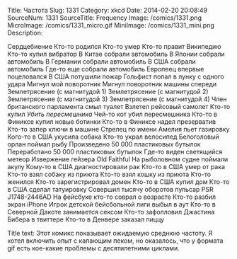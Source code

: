 Title: Частота 
Slug: 1331 
Category: xkcd 
Date: 2014-02-20 20:08:49 
SourceNum: 1331 
SourceTitle: Frequency 
Image: /comics/1331.png 
MicroImage: /comics/1331_micro.gif 
MiniImage: /comics/1331_mini.png 
Description:   

Сердцебиение
Кто-то родился
Кто-то умер
Кто-то правит Википедию
Кто-то купил вибратор
В Китае собрали автомобиль
В Японии собрали автомобиль
В Германии собрали автомобиль
В США собрали автомобиль
Где-то еще собрали автомобиль
Европеец впервые поцеловался
В США потушили пожар
Гольфист попал в лунку с одного удара
Мигнул мой поворотник
Мигнул поворотник машины спереди
Землетрясение (с магнитудой 1)
Землетрясение (с магнитудой 2)
Землетрясение (с магнитудой 3)
Землетрясение (с магнитудой 4)
Член британского парламента смыл туалет
Взлетел рейсовый самолет
Кто-то купил _Убить пересмешника_
Чей-то кот убил пересмешника
Кто-то в Финиксе купил новые ботинки
Кто-то в Финиксе надел презерватив
Кто-то запер ключи в машине
Стрелец по имени Амелия пьет газировку
Кого-то в США укусила собака
Кто-то украл велосипед
Белоголовый орлан поймал рыбу
Произведено 50 000 пластиковых бутылок
Переработано 50 000 пластиковых бутылок
Где-то виден светящийся метеор
Извержение гейзера Old Faithful
На рыболовном судне поймали акулу
Кому-то в США диагностировали рак
Кто-то в США умер от рака
Кто-то взял собаку из приюта
Кто-то взял кошку из приюта
Кто-то женился
Кто-то зарегистрировал домен
Кто-то в США купил дом
Кто-то в США сделал татуировку
Совершил тысячу оборотов пульсар PSR J1748-2446AD
На фейсбуке кто-то соврал о возрасте
Кто-то разбил экран iPhone
Игрок детской бейсбольной лиги выбыл в аут
Кто-то в Северной Дакоте занимается сексом
Кто-то зафолловил Джастина Бибера в твиттере
Кто-то в Денвере заказал пиццу

Title text: Этот комикс показывает ожидаемую среднюю частоту. Я хотел включить опыт с капающим пеком, но оказалось, что у формата gif есть кое-какие проблемы с десятилетними циклами.